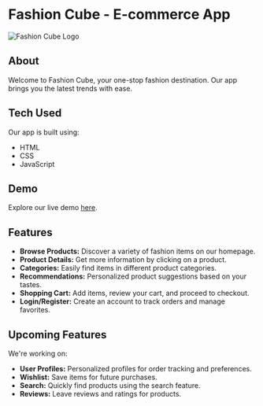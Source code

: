 # Fashion Cube - E-commerce App

![Fashion Cube Logo](path/to/logo.png)

## About

Welcome to Fashion Cube, your one-stop fashion destination. Our app brings you the latest trends with ease.

## Tech Used

Our app is built using:

- HTML
- CSS
- JavaScript

## Demo

Explore our live demo [here](https://mohamed-hamdy-tobal.github.io/Build_And_Deploy_Ecommerce_Website/).

## Features

- **Browse Products:** Discover a variety of fashion items on our homepage.
- **Product Details:** Get more information by clicking on a product.
- **Categories:** Easily find items in different product categories.
- **Recommendations:** Personalized product suggestions based on your tastes.
- **Shopping Cart:** Add items, review your cart, and proceed to checkout.
- **Login/Register:** Create an account to track orders and manage favorites.

## Upcoming Features

We're working on:

- **User Profiles:** Personalized profiles for order tracking and preferences.
- **Wishlist:** Save items for future purchases.
- **Search:** Quickly find products using the search feature.
- **Reviews:** Leave reviews and ratings for products.
